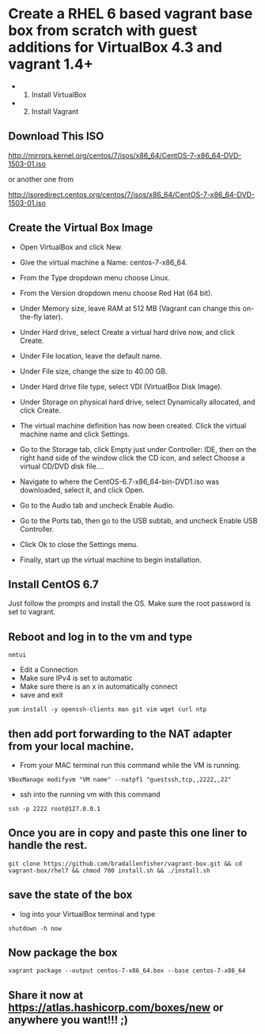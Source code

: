# Create a RHEL 6 based vagrant base box from scratch with guest additions for VirtualBox 4.3 and vagrant 1.4+

- 1. Install VirtualBox
- 2. Install Vagrant

## Download This ISO

http://mirrors.kernel.org/centos/7/isos/x86_64/CentOS-7-x86_64-DVD-1503-01.iso 

or another one from

http://isoredirect.centos.org/centos/7/isos/x86_64/CentOS-7-x86_64-DVD-1503-01.iso

## Create the Virtual Box Image

- Open VirtualBox and click New.

- Give the virtual machine a Name: centos-7-x86_64.

- From the Type dropdown menu choose Linux.

- From the Version dropdown menu choose Red Hat (64 bit).

- Under Memory size, leave RAM at 512 MB (Vagrant can change this on-the-fly later).

- Under Hard drive, select Create a virtual hard drive now, and click Create.

- Under File location, leave the default name.

- Under File size, change the size to 40.00 GB.

- Under Hard drive file type, select VDI (VirtualBox Disk Image).

- Under Storage on physical hard drive, select Dynamically allocated, and click Create.

- The virtual machine definition has now been created. Click the virtual machine name and click Settings.

- Go to the Storage tab, click Empty just under Controller: IDE, then on the right hand side of the window click the CD icon, and select Choose a virtual CD/DVD disk file….

- Navigate to where the CentOS-6.7-x86_64-bin-DVD1.iso was downloaded, select it, and click Open.

- Go to the Audio tab and uncheck Enable Audio.

- Go to the Ports tab, then go to the USB subtab, and uncheck Enable USB Controller.

- Click Ok to close the Settings menu.

- Finally, start up the virtual machine to begin installation.

## Install CentOS 6.7
Just follow the prompts and install the OS. Make sure the root password is set to vagrant.

## Reboot and log in to the vm and type

```shell
nmtui
```

- Edit a Connection
- Make sure IPv4 is set to automatic
- Make sure there is an x in automatically connect
- save and exit

```
yum install -y openssh-clients man git vim wget curl ntp
```

## then add port forwarding to the NAT adapter from your local machine.

- From your MAC terminal run this command while the VM is running.

```shell
VBoxManage modifyvm "VM name" --natpf1 "guestssh,tcp,,2222,,22"
```

- ssh into the running vm with this command 

```shell
ssh -p 2222 root@127.0.0.1
```
## Once you are in copy and paste this one liner to handle the rest.

```shell
git clone https://github.com/bradallenfisher/vagrant-box.git && cd vagrant-box/rhel7 && chmod 700 install.sh && ./install.sh
```
## save the state of the box
- log into your VirtualBox terminal and type

```shell
shutdown -h now
```

## Now package the box
```shell
vagrant package --output centos-7-x86_64.box --base centos-7-x86_64
```
## Share it now at https://atlas.hashicorp.com/boxes/new or anywhere you want!!! ;)
